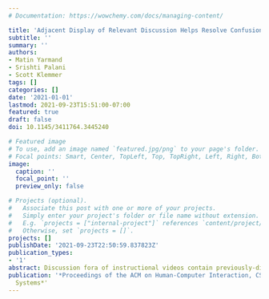 ```yaml
---
# Documentation: https://wowchemy.com/docs/managing-content/

title: 'Adjacent Display of Relevant Discussion Helps Resolve Confusion'
subtitle: ''
summary: ''
authors:
- Matin Yarmand
- Srishti Palani
- Scott Klemmer
tags: []
categories: []
date: '2021-01-01'
lastmod: 2021-09-23T15:51:00-07:00
featured: true
draft: false
doi: 10.1145/3411764.3445240

# Featured image
# To use, add an image named `featured.jpg/png` to your page's folder.
# Focal points: Smart, Center, TopLeft, Top, TopRight, Left, Right, BottomLeft, Bottom, BottomRight.
image:
  caption: ''
  focal_point: ''
  preview_only: false

# Projects (optional).
#   Associate this post with one or more of your projects.
#   Simply enter your project's folder or file name without extension.
#   E.g. `projects = ["internal-project"]` references `content/project/deep-learning/index.md`.
#   Otherwise, set `projects = []`.
projects: []
publishDate: '2021-09-23T22:50:59.837823Z'
publication_types:
- '1'
abstract: Discussion fora of instructional videos contain previously-discussed questions and answers. These video comments can resolve many points of confusion for learners. However, finding relevant content in a separated discussion forum is challenging and disruptive to learning flow. This paper introduces Adjacent Display of Relevant Discussion (ADRD): it displays threaded comments in a panel adjacent to the video and dynamically updates the content of the panel based on the time of the video. In a between-subjects lab study (n=20), ADRD helped participants resolve confusion points, skim and read comments, and encouraged video interaction.
publication: '*Proceedings of the ACM on Human-Computer Interaction, CSCW'21
  Systems*'
---
```


